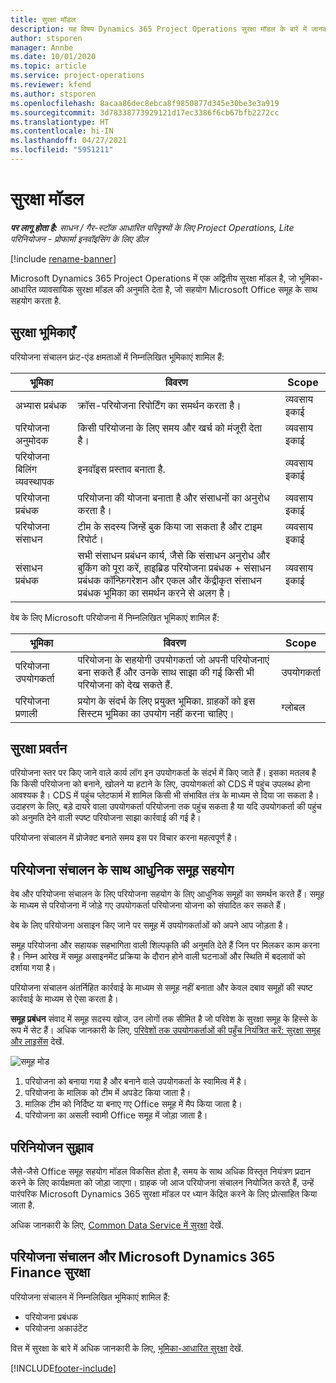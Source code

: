 ```yaml
---
title: सुरक्षा मॉडल
description: यह विषय Dynamics 365 Project Operations सुरक्षा मॉडल के बारे में जानकारी प्रदान करता है.
author: stsporen
manager: Annbe
ms.date: 10/01/2020
ms.topic: article
ms.service: project-operations
ms.reviewer: kfend
ms.author: stsporen
ms.openlocfilehash: 8acaa86dec8ebca8f9850877d345e30be3e3a919
ms.sourcegitcommit: 3d78338773929121d17ec3386f6cb67bfb2272cc
ms.translationtype: HT
ms.contentlocale: hi-IN
ms.lasthandoff: 04/27/2021
ms.locfileid: "5951211"
---
```

# <a name="security-model"></a>सुरक्षा मॉडल

_**पर लागू होता है:** साधन / गैर-स्टॉक आधारित परिदृश्यों के लिए Project Operations, Lite परिनियोजन - प्रोफार्मा इनवॉइसिंग के लिए डील_

[!include [rename-banner](~/includes/cc-data-platform-banner.md)]

Microsoft Dynamics 365 Project Operations में एक अद्वितीय सुरक्षा मॉडल है, जो भूमिका-आधारित व्यावसायिक सुरक्षा मॉडल की अनुमति देता है, जो सहयोग Microsoft Office समूह के साथ सहयोग करता है. 


## <a name="security-roles"></a>सुरक्षा भूमिकाएँ
परियोजना संचालन फ्रंट-एंड क्षमताओं में निम्नलिखित भूमिकाएं शामिल हैं:

| भूमिका                          | विवरण                                                                                                                                                                 | Scope |
|-------------------------------|-----------------------------------------------------------------------------------------------------------------------------------------------------------------------------|------|
| अभ्यास प्रबंधक              | क्रॉस-परियोजना रिपोर्टिंग का समर्थन करता है।                                                                                                            | व्यवसाय इकाई              |
| परियोजना अनुमोदक              | किसी परियोजना के लिए समय और खर्च को मंजूरी देता है।                                                                                                                              | व्यवसाय इकाई |
| परियोजना बिलिंग व्यवस्थापक | इनवॉइस प्रस्ताव बनाता है.                                                                                                                                                 | व्यवसाय इकाई |
| परियोजना प्रबंधक               | परियोजना की योजना बनाता है और संसाधनों का अनुरोध करता है।                                                                                                                              | व्यवसाय इकाई |
| परियोजना संसाधन              | टीम के सदस्य जिन्हें बुक किया जा सकता है और टाइम रिपोर्ट।                                                                                                          | व्यवसाय इकाई|
| संसाधन प्रबंधक              | सभी संसाधन प्रबंधन कार्य, जैसे कि संसाधन अनुरोध और बुकिंग को पूरा करें, हाइब्रिड परियोजना प्रबंधक + संसाधन प्रबंधक कॉन्फ़िगरेशन और एकल और केंद्रीकृत संसाधन प्रबंधक भूमिका का समर्थन करने से अलग है। | व्यवसाय इकाई |


वेब के लिए Microsoft परियोजना में निम्नलिखित भूमिकाएं शामिल हैं:

| भूमिका           | विवरण                                                                                                        | Scope  |
|----------------|--------------------------------------------------------------------------------------------------------------------|--------|
| परियोजना उपयोगकर्ता   | परियोजना के सहयोगी उपयोगकर्ता जो अपनी परियोजनाएं बना सकते हैं और उनके साथ साझा की गई किसी भी परियोजना को देख सकते हैं. | उपयोगकर्ता   |
| परियोजना प्रणाली | प्रयोग के संदर्भ के लिए प्रयुक्त भूमिका. ग्राहकों को इस सिस्टम भूमिका का उपयोग नहीं करना चाहिए।                                    | ग्लोबल |

## <a name="security-enforcement"></a>सुरक्षा प्रवर्तन
परियोजना स्तर पर किए जाने वाले कार्य लॉग इन उपयोगकर्ता के संदर्भ में किए जाते हैं। इसका मतलब है कि किसी परियोजना को बनाने, खोलने या हटाने के लिए, उपयोगकर्ता को CDS में पहुंच उपलब्ध होना आवश्यक है। CDS में पहुंच प्लेटफार्म में शामिल किसी भी संभावित तंत्र के माध्यम से दिया जा सकता है। उदाहरण के लिए, बड़े दायरे वाला उपयोगकर्ता परियोजना तक पहुंच सकता है या यदि उपयोगकर्ता की पहुंच को अनुमति देने वाली स्पष्ट परियोजना साझा कार्रवाई की गई है।

परियोजना संचालन में प्रोजेक्ट बनाते समय इस पर विचार करना महत्वपूर्ण है।

## <a name="modern-group-collaboration-with-project-operations"></a>परियोजना संचालन के साथ आधुनिक समूह सहयोग
वेब और परियोजना संचालन के लिए परियोजना सहयोग के लिए आधुनिक समूहों का समर्थन करते हैं। समूह के माध्यम से परियोजना में जोड़े गए उपयोगकर्ता परियोजना योजना को संपादित कर सकते हैं।

वेब के लिए परियोजना असाइन किए जाने पर समूह में उपयोगकर्ताओं को अपने आप जोड़ता है।

समूह परियोजना और सहायक सहभागिता वाली शिल्पकृति की अनुमति देते हैं जिन पर मिलकर काम करना है। निम्न आरेख में समूह असाइनमेंट प्रक्रिया के दौरान होने वाली घटनाओं और स्थिति में बदलावों को दर्शाया गया है।

परियोजना संचालन अंतर्निहित कार्रवाई के माध्यम से समूह नहीं बनाता और केवल दबाव समूहों की स्पष्ट कार्रवाई के माध्यम से ऐसा करता है।

**समूह प्रबंधन** संवाद में समूह सदस्य खोज, उन लोगों तक सीमित है जो परिवेश के सुरक्षा समूह के हिस्से के रूप में सेट हैं। अधिक जानकारी के लिए, [परिवेशों तक उपयोगकर्ताओं की पहुँच नियंत्रित करें: सुरक्षा समूह और लाइसेंस](/power-platform/admin/control-user-access) देखें.

![समूह मोड](./media/groupsmode.png)

1. परियोजना को बनाया गया है और बनाने वाले उपयोगकर्ता के स्वामित्व में है।
2. परियोजना के मालिक को टीम में अपडेट किया जाता है।
3. मालिक टीम को निर्दिष्ट या बनाए गए Office समूह में मैप किया जाता है।
4. परियोजना का असली स्वामी Office समूह में जोड़ा जाता है।

## <a name="deployment-recommendation"></a>परिनियोजन सुझाव
जैसे-जैसे Office समूह सहयोग मॉडल विकसित होता है, समय के साथ अधिक विस्तृत नियंत्रण प्रदान करने के लिए कार्यक्षमता को जोड़ा जाएगा। ग्राहक जो आज परियोजना संचालन नियोजित करते हैं, उन्हें पारंपरिक Microsoft Dynamics 365 सुरक्षा मॉडल पर ध्यान केंद्रित करने के लिए प्रोत्साहित किया जाता है.

अधिक जानकारी के लिए, [Common Data Service में सुरक्षा](/power-platform/admin/wp-security) देखें.

## <a name="project-operations-and-microsoft-dynamics-365-finance-security"></a>परियोजना संचालन और Microsoft Dynamics 365 Finance सुरक्षा
परियोजना संचालन में निम्नलिखित भूमिकाएं शामिल हैं:

- परियोजना प्रबंधक
- परियोजना अकाउंटेंट

वित्त में सुरक्षा के बारे में अधिक जानकारी के लिए, [भूमिका-आधारित सुरक्षा](/dynamics365/fin-ops-core/dev-itpro/sysadmin/role-based-security) देखें.




[!INCLUDE[footer-include](../includes/footer-banner.md)]